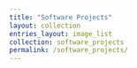 ```yaml
---
title: "Software Projects"
layout: collection
entries_layout: image_list
collection: software_projects
permalink: /software_projects/
---
```


